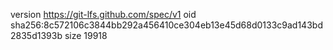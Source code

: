version https://git-lfs.github.com/spec/v1
oid sha256:8c572106c3844bb292a456410ce304eb13e45d68d0133c9ad143bd2835d1393b
size 19918
